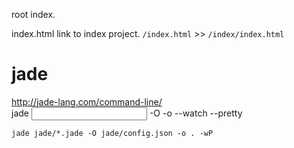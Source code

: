 root index.

index.html link to index project.
`/index.html` >> `/index/index.html`

# jade
http://jade-lang.com/command-line/  
jade <input> -O <options-json> -o <output-dir> --watch --pretty
```
jade jade/*.jade -O jade/config.json -o . -wP
```
